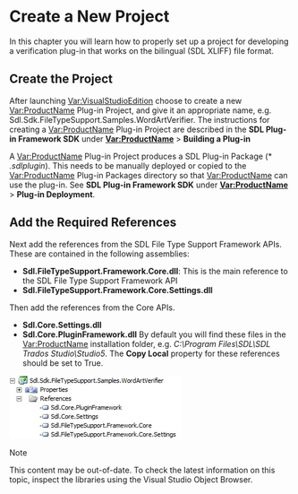 Create a New Project
===

In this chapter you will learn how to properly set up a project for developing a verification plug-in that works on the bilingual (SDL XLIFF) file format.

Create the Project
--

After launching <Var:VisualStudioEdition> choose to create a new <Var:ProductName> Plug-in Project, and give it an appropriate name, e.g. Sdl.Sdk.FileTypeSupport.Samples.WordArtVerifier. The instructions for creating a <Var:ProductName> Plug-in Project are described in the **SDL Plug-in Framework SDK** under **<Var:ProductName>** > **Building a Plug-in**

A <Var:ProductName> Plug-in Project produces a SDL Plug-in Package (* *.sdlplugin*). This needs to be manually deployed or copied to the <Var:ProductName> Plug-in Packages directory so that <Var:ProductName> can use the plug-in. See **SDL Plug-in Framework SDK** under **<Var:ProductName>** > **Plug-in Deployment**.

Add the Required References
--

Next add the references from the SDL File Type Support Framework APIs. These are contained in the following assemblies:

* **Sdl.FileTypeSupport.Framework.Core.dll**: This is the main reference to the SDL File Type Support Framework API
* **Sdl.FileTypeSupport.Framework.Core.Settings.dll**

Then add the references from the Core APIs.
* **Sdl.Core.Settings.dll**
* **Sdl.Core.PluginFramework.dll**
By default you will find these files in the <Var:ProductName> installation folder, e.g. *C:\Program Files\SDL\SDL Trados Studio\Studio5*. The **Copy Local** property for these references should be set to True.

![BilingualVerifierReferences](images/BilingualVerifierReferences.jpg)

>[!NOTE]
>
> This content may be out-of-date. To check the latest information on this topic, inspect the libraries using the Visual Studio Object Browser.